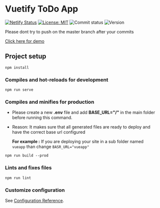 # Vuetify ToDo App
[![Netlify Status](https://api.netlify.com/api/v1/badges/f18f9223-9ecb-407f-bc38-fcf367f5f913/deploy-status)](https://jsruntimevuetodo.netlify.com/) [![License: MIT](https://img.shields.io/badge/License-MIT-yellow.svg)](https://opensource.org/licenses/MIT) ![Commit status](https://img.shields.io/github/commit-status/smitpatelx/vuetify_template/vue-todo/1d46125d8968948ad42571931942ca1d87d89c3d.svg) ![Version](https://img.shields.io/github/release/smitpatelx/vuetify_template.svg)

Please dont try to push on the master branch after your commits

[Click here for demo](https://code.netdevv.com/vuetify_todo/todo)

## Project setup

```
npm install
```

### Compiles and hot-reloads for development

```
npm run serve
```

### Compiles and minifies for production
* Please create a new **.env** file and add **BASE_URL="/"** in the main folder before running this command.
* Reason: It makes sure that all generated files are ready to deploy and have the correct base url configured
  
  **For example :**
  If you are deploying your site in a sub folder named ```vueapp``` than change ```BASR_URL="vueapp"```
```
npm run build --prod
```
### Lints and fixes files

```
npm run lint
```

### Customize configuration

See [Configuration Reference](https://cli.vuejs.org/config/).
